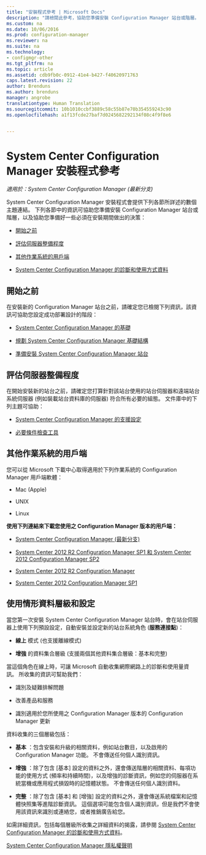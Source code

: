 ```yaml
---
title: "安裝程式參考 | Microsoft Docs"
description: "請檢閱此參考，協助您準備安裝 Configuration Manager 站台或階層。"
ms.custom: na
ms.date: 10/06/2016
ms.prod: configuration-manager
ms.reviewer: na
ms.suite: na
ms.technology:
- configmgr-other
ms.tgt_pltfrm: na
ms.topic: article
ms.assetid: cdb9fb0c-0912-41e4-b427-f40620971763
caps.latest.revision: 22
author: Brenduns
ms.author: brenduns
manager: angrobe
translationtype: Human Translation
ms.sourcegitcommit: 10b1010ccbf3889c58c55b87e70b354559243c90
ms.openlocfilehash: a1f13fcde27baf7d0245682292134f08c4f9f8e6


---
```

# <a name="reference-for-system-center-configuration-manager-setup"></a>System Center Configuration Manager 安裝程式參考

*適用於：System Center Configuration Manager (最新分支)*

System Center Configuration Manager 安裝程式會提供下列各節所詳述的數個主題連結。 下列各節中的資訊可協助您準備安裝 Configuration Manager 站台或階層，以及協助您準備好一些必須在安裝期間做出的決策：  

-   [開始之前](#bkmk_start)  

-   [評估伺服器整備程度](#bkmk_assess)  

-   [其他作業系統的用戶端](#bkmk_Addclients)  

-   [System Center Configuration Manager 的診斷和使用方式資料](../../../../core/plan-design/diagnostics/diagnostics-and-usage-data.md)  

##  <a name="a-namebkmkstarta-before-you-begin"></a><a name="bkmk_start"></a> 開始之前  
 在安裝新的 Configuration Manager 站台之前，請確定您已檢閱下列資訊，該資訊可協助您設定成功部署設計的階段：  

-   [System Center Configuration Manager 的基礎](../../../../core/understand/fundamentals.md)  

-   [規劃 System Center Configuration Manager 基礎結構](../../../plan-design/network/configure-firewalls-ports-domains.md)  

-   [準備安裝 System Center Configuration Manager 站台](prepare-to-install-sites.md)  

##  <a name="a-namebkmkassessa-assess-server-readiness"></a><a name="bkmk_assess"></a> 評估伺服器整備程度  
 在開始安裝新的站台之前，請確定您打算針對該站台使用的站台伺服器和遠端站台系統伺服器 (例如裝載站台資料庫的伺服器) 符合所有必要的組態。 文件庫中的下列主題可協助：  

-   [System Center Configuration Manager 的支援設定](../../../../core/plan-design/configs/supported-configurations.md)  

-   [必要條件檢查工具](https://technet.microsoft.com/library/mt590813.aspx#bkmk_PreqChk)  

##  <a name="a-namebkmkaddclientsa-clients-for-additional-operating-systems"></a><a name="bkmk_Addclients"></a> 其他作業系統的用戶端  
 您可以從 Microsoft 下載中心取得適用於下列作業系統的 Configuration Manager 用戶端軟體：  

-   Mac (Apple)  

-   UNIX  

-   Linux  

**使用下列連結來下載您使用之 Configuration Manager 版本的用戶端：**  

-   [System Center Configuration Manager (最新分支)](http://www.microsoft.com/download/details.aspx?id=47719)  

-   [System Center 2012 R2 Configuration Manager SP1 和 System Center 2012 Configuration Manager SP2](http://go.microsoft.com/fwlink/?LinkID=626550)  

-   [System Center 2012 R2 Configuration Manager](http://go.microsoft.com/fwlink/?LinkID=316448)  

-   [System Center 2012 Configuration Manager SP1](http://www.microsoft.com/en-pk/download/details.aspx?id=36212)  

##  <a name="a-namebkmkusagea-usage-data-levels-and-settings"></a><a name="bkmk_usage"></a> 使用情形資料層級和設定  
當您第一次安裝 System Center Configuration Manager 站台時，會在站台伺服器上使用下列預設設定，自動安裝並設定新的站台系統角色 (**服務連接點**)：  

-   **線上** 模式 (也支援離線模式)  

-   **增強** 的資料集合層級 (支援兩個其他資料集合層級：基本和完整)  

當這個角色在線上時，可讓 Microsoft 自動收集網際網路上的診斷和使用量資訊。 所收集的資訊可幫助我們：  

-   識別及疑難排解問題  

-   改善產品和服務  

-   識別適用於您所使用之 Configuration Manager 版本的 Configuration Manager 更新  

資料收集的三個層級包括：  

-   **基本** ：包含安裝和升級的相關資料，例如站台數目，以及啟用的 Configuration Manager 功能。 不會傳送任何個人識別資訊。  

-   **增強** ：除了包含 [基本] 設定的資料之外，還會傳送階層的相關資料、每項功能的使用方式 (頻率和持續時間)，以及增強的診斷資訊，例如您的伺服器在系統當機或應用程式損毀時的記憶體狀態。 不會傳送任何個人識別資料。  

-   **完整** ：除了包含 [基本] 和 [增強] 設定的資料之外，還會傳送系統檔案和記憶體快照集等進階診斷資訊。 這個選項可能包含個人識別資訊，但是我們不會使用該資訊來識別或連絡您，或者推銷廣告給您。  

如需詳細資訊，包括每個層級所收集之詳細資料的揭露，請參閱 [System Center Configuration Manager 的診斷和使用方式資料](../../../../core/plan-design/diagnostics/diagnostics-and-usage-data.md)。  

[System Center Configuration Manager 隱私權聲明](http://go.microsoft.com/fwlink/?LinkID=626527)



<!--HONumber=Dec16_HO3-->


